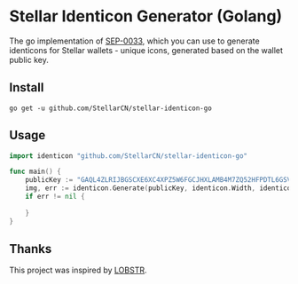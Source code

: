 # Stellar Identicon Generator (Golang)

The go implementation of [SEP-0033](https://github.com/stellar/stellar-protocol/blob/master/ecosystem/sep-0033.md), 
which you can use to generate identicons for Stellar wallets - unique icons, generated based on the wallet public key.

## Install
```shell
go get -u github.com/StellarCN/stellar-identicon-go
```

## Usage
```go
import identicon "github.com/StellarCN/stellar-identicon-go"

func main() {
	publicKey := "GAQL4ZLRIJBGSCXE6XC4XPZ5W6FGCJHXLAMB4M7ZQ52HFPDTL6GSVP4W"
	img, err := identicon.Generate(publicKey, identicon.Width, identicon.Height)
	if err != nil {
		
	}
}
```

## Thanks
This project was inspired by [LOBSTR](https://github.com/Lobstrco).
